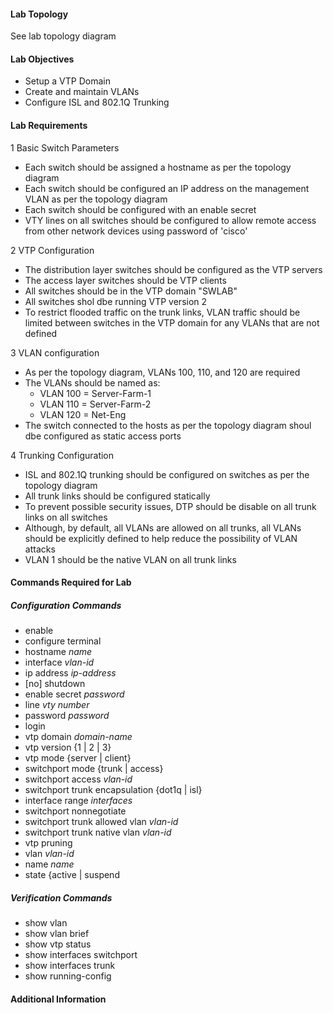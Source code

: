 
#### Lab Topology

See lab topology diagram

#### Lab Objectives

* Setup a VTP Domain
* Create and maintain VLANs
* Configure ISL and 802.1Q Trunking


#### Lab Requirements

1 Basic Switch Parameters
  * Each switch should be assigned a hostname as per the topology diagram
  * Each switch should be configured an IP address on the management VLAN as per the topology diagram
  * Each switch should be configured with an enable secret 
  * VTY lines on all switches should be configured to allow remote access from other network devices using password of 'cisco'

2 VTP Configuration
  * The distribution layer switches should be configured as the VTP servers
  * The access layer switches should be VTP clients
  * All switches should be in the VTP domain "SWLAB"
  * All switches shol dbe running VTP version 2
  * To restrict flooded traffic on the trunk links, VLAN traffic should be limited between switches in the VTP domain for any VLANs that are not defined 

3 VLAN configuration
  * As per the topology diagram, VLANs 100, 110, and 120 are required
  * The VLANs should be named as:
     * VLAN 100 = Server-Farm-1
     * VLAN 110 = Server-Farm-2
     * VLAN 120 = Net-Eng
  * The switch connected to the hosts as per the topology diagram shoul dbe configured as static access ports

4 Trunking Configuration
  * ISL and 802.1Q trunking should be configured on switches as per the topology diagram
  * All trunk links should be configured statically 
  * To prevent possible security issues, DTP should be disable on all trunk links on all switches
  * Although, by default, all VLANs are allowed on all trunks, all VLANs should be explicitly defined to help reduce the possibility of VLAN attacks
  * VLAN 1 should be the native VLAN on all trunk links


#### Commands Required for Lab

##### Configuration Commands

* enable
* configure terminal
* hostname *name*
* interface *vlan-id*
* ip address *ip-address*
* [no] shutdown
* enable secret *password*
* line *vty number*
* password *password*
* login
* vtp domain *domain-name*
* vtp version {1 | 2 | 3}
* vtp mode {server | client}
* switchport mode {trunk | access}
* switchport access *vlan-id*
* switchport trunk encapsulation {dot1q | isl}
* interface range *interfaces* 
* switchport nonnegotiate
* switchport trunk allowed vlan *vlan-id*
* switchport trunk native vlan *vlan-id*
* vtp pruning
* vlan *vlan-id*
* name *name*
* state {active | suspend

##### Verification Commands

* show vlan
* show vlan brief
* show vtp status
* show interfaces switchport
* show interfaces trunk
* show running-config 

#### Additional Information



